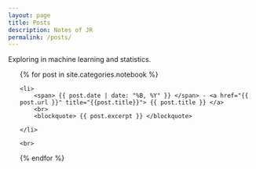 ```yaml
---
layout: page
title: Posts
description: Notes of JR
permalink: /posts/
---
```


Exploring in machine learning and statistics. 

<ul>
  {% for post in site.categories.notebook %}

    <li>
        <span> {{ post.date | date: "%B, %Y" }} </span> - <a href="{{ post.url }}" title="{{post.title}}"> {{ post.title }} </a>
        <br>
        <blockquote> {{ post.excerpt }} </blockquote>

    </li>

    <br>

  {% endfor %}
</ul>
